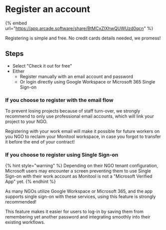 # Register an account

{% embed url="https://app.arcade.software/share/BtMCxZlXhwQUWUzd0qcn" %}

Registering is simple and free. No credit cards details needed, we promess!

## Steps

* Select "Check it out for free"
* Either
  * Register manually with an email account and password
  * Or login directly using Google Workspace or Microsoft 365 Single Sign-on

### If you choose to register with the email flow

To prevent losing  projects because of staff turn-over, we strongly recommend to only use professional email accounts, which will link your project to your NGO.

Registering with your work email will make it possible for future workers on you NGO to reclaim your Monitool workspace, in case you forgot to transfer it before the end of your contract!

### If you choose to register using Single Sign-on

{% hint style="warning" %}
Depending on their NGO tenant configuration, Microsoft users may encounter a screen preventing them to use Single Sign-on with their work account as Monitool is not a "Microsoft Verified App" yet.
{% endhint %}

As many NGOs utilize Google Workspace or Microsoft 365, and the app supports single sign-on with these services, using this feature is strongly recommended!

This feature makes it easier for users to log-in by saving them from remembering yet another password and integrating smoothly into their existing workflows.

